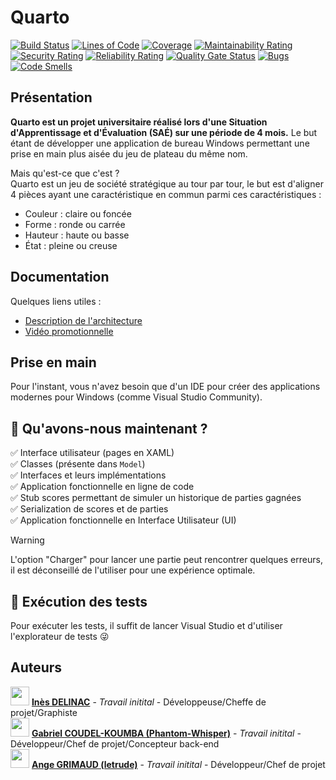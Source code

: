 # Quarto
[![Build Status](https://codefirst.iut.uca.fr/api/badges/gabriel.coudel-koumba/Quarto/status.svg)](https://codefirst.iut.uca.fr/gabriel.coudel-koumba/Quarto)
[![Lines of Code](https://codefirst.iut.uca.fr/sonar/api/project_badges/measure?project=Quarto-CI&metric=ncloc&token=1d4fd1b55425be34e015b0a55ead52ac889fbb7a)](https://codefirst.iut.uca.fr/sonar/dashboard?id=Quarto-CI)
[![Coverage](https://codefirst.iut.uca.fr/sonar/api/project_badges/measure?project=Quarto-CI&metric=coverage&token=1d4fd1b55425be34e015b0a55ead52ac889fbb7a)](https://codefirst.iut.uca.fr/sonar/dashboard?id=Quarto-CI)
[![Maintainability Rating](https://codefirst.iut.uca.fr/sonar/api/project_badges/measure?project=Quarto-CI&metric=sqale_rating&token=1d4fd1b55425be34e015b0a55ead52ac889fbb7a)](https://codefirst.iut.uca.fr/sonar/dashboard?id=Quarto-CI)
[![Security Rating](https://codefirst.iut.uca.fr/sonar/api/project_badges/measure?project=Quarto-CI&metric=security_rating&token=1d4fd1b55425be34e015b0a55ead52ac889fbb7a)](https://codefirst.iut.uca.fr/sonar/dashboard?id=Quarto-CI)
[![Reliability Rating](https://codefirst.iut.uca.fr/sonar/api/project_badges/measure?project=Quarto-CI&metric=reliability_rating&token=1d4fd1b55425be34e015b0a55ead52ac889fbb7a)](https://codefirst.iut.uca.fr/sonar/dashboard?id=Quarto-CI)
[![Quality Gate Status](https://codefirst.iut.uca.fr/sonar/api/project_badges/measure?project=Quarto-CI&metric=alert_status&token=1d4fd1b55425be34e015b0a55ead52ac889fbb7a)](https://codefirst.iut.uca.fr/sonar/dashboard?id=Quarto-CI)
[![Bugs](https://codefirst.iut.uca.fr/sonar/api/project_badges/measure?project=Quarto-CI&metric=bugs&token=1d4fd1b55425be34e015b0a55ead52ac889fbb7a)](https://codefirst.iut.uca.fr/sonar/dashboard?id=Quarto-CI)
[![Code Smells](https://codefirst.iut.uca.fr/sonar/api/project_badges/measure?project=Quarto-CI&metric=code_smells&token=1d4fd1b55425be34e015b0a55ead52ac889fbb7a)](https://codefirst.iut.uca.fr/sonar/dashboard?id=Quarto-CI)
## Présentation
**Quarto est un projet universitaire réalisé lors d'une Situation d'Apprentissage et d'Évaluation (SAÉ) sur une période de 4 mois.** Le but étant de développer une application de bureau Windows permettant une prise en main plus aisée du jeu de plateau du même nom.

Mais qu'est-ce que c'est ? <br>
Quarto est un jeu de société stratégique au tour par tour, le but est d'aligner 4 pièces ayant une caractéristique en commun parmi ces caractéristiques : 
- Couleur : claire ou foncée
- Forme : ronde ou carrée
- Hauteur : haute ou basse
- État : pleine ou creuse
## Documentation
Quelques liens utiles :
* [Description de l'architecture](https://github.com/Phantom-Whisper/Quarto/wiki/Description-de-l'architecture)
* [Vidéo promotionnelle](https://youtu.be/uWf8qpmpNpQ)
## Prise en main
Pour l'instant, vous n'avez besoin que d'un IDE pour créer des applications modernes pour Windows (comme Visual Studio Community).

## 🚦 Qu'avons-nous maintenant ?
✅ Interface utilisateur (pages en XAML) <br>
✅ Classes (présente dans `Model`) <br>
✅ Interfaces et leurs implémentations <br>
✅ Application fonctionnelle en ligne de code <br>
✅ Stub scores permettant de simuler un historique de parties gagnées <br>
✅ Serialization de scores et de parties <br>
✅ Application fonctionnelle en Interface Utilisateur (UI)
> [!WARNING]
> L'option "Charger" pour lancer une partie peut rencontrer quelques erreurs, il est déconseillé de l'utiliser pour une expérience optimale.
## 🧪 Exécution des tests
Pour exécuter les tests, il suffit de lancer Visual Studio et d'utiliser l'explorateur de tests 😜
## Auteurs
<img src="https://codefirst.iut.uca.fr/git/avatars/47c956d81fb0ec67c695724312fc63d1?size=870" width=30> [**Inès DELINAC**](https://codefirst.iut.uca.fr/git/ines.delinac) - *Travail initital* - Développeuse/Cheffe de projet/Graphiste<br>
<img src="https://avatars.githubusercontent.com/u/157543647?s=400&u=1a9e5f04f782b65bb81c5f4b471495745ad92c25&v=4" width=30> [**Gabriel COUDEL-KOUMBA (Phantom-Whisper)**](https://github.com/Phantom-Whisper) - *Travail initital* - Développeur/Chef de projet/Concepteur back-end<br>
<img src="https://avatars.githubusercontent.com/u/189655605?v=4" width=30> [**Ange GRIMAUD (letrude)**](https://github.com/letrude) - *Travail initital* - Développeur/Chef de projet
